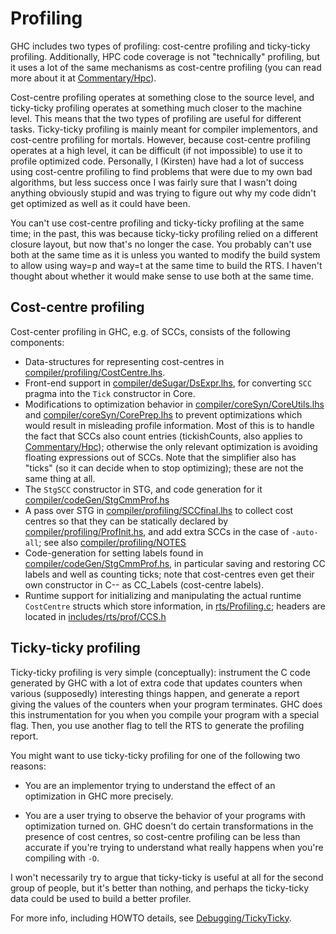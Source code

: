 # Profiling


GHC includes two types of profiling: cost-centre profiling and ticky-ticky profiling. Additionally, HPC code coverage is not "technically" profiling, but it uses a lot of the same mechanisms as cost-centre profiling (you can read more about it at [Commentary/Hpc](commentary/hpc)).


Cost-centre profiling operates at something close to the source level, and ticky-ticky profiling operates at something much closer to the machine level. This means that the two types of profiling are useful for different tasks. Ticky-ticky profiling is mainly meant for compiler implementors, and cost-centre profiling for mortals. However, because cost-centre profiling operates at a high level, it can be difficult (if not impossible) to use it to profile optimized code. Personally, I (Kirsten) have had a lot of success using cost-centre profiling to find problems that were due to my own bad algorithms, but less success once I was fairly sure that I wasn't doing anything obviously stupid and was trying to figure out why my code didn't get optimized as well as it could have been.


You can't use cost-centre profiling and ticky-ticky profiling at the same time; in the past, this was because ticky-ticky profiling relied on a different closure layout, but now that's no longer the case. You probably can't use both at the same time as it is unless you wanted to modify the build system to allow using way=p and way=t at the same time to build the RTS. I haven't thought about whether it would make sense to use both at the same time. 

## Cost-centre profiling


Cost-center profiling in GHC, e.g. of SCCs, consists of the following components:

- Data-structures for representing cost-centres in [compiler/profiling/CostCentre.lhs](/trac/ghc/browser/ghc/compiler/profiling/CostCentre.lhs).
- Front-end support in [compiler/deSugar/DsExpr.lhs](/trac/ghc/browser/ghc/compiler/deSugar/DsExpr.lhs), for converting `SCC` pragma into the `Tick` constructor in Core.
- Modifications to optimization behavior in [compiler/coreSyn/CoreUtils.lhs](/trac/ghc/browser/ghc/compiler/coreSyn/CoreUtils.lhs) and [compiler/coreSyn/CorePrep.lhs](/trac/ghc/browser/ghc/compiler/coreSyn/CorePrep.lhs) to prevent optimizations which would result in misleading profile information. Most of this is to handle the fact that SCCs also count entries (tickishCounts, also applies to [Commentary/Hpc](commentary/hpc)); otherwise the only relevant optimization is avoiding floating expressions out of SCCs. Note that the simplifier also has "ticks" (so it can decide when to stop optimizing); these are not the same thing at all.
- The `StgSCC` constructor in STG, and code generation for it [compiler/codeGen/StgCmmProf.hs](/trac/ghc/browser/ghc/compiler/codeGen/StgCmmProf.hs)
- A pass over STG in [compiler/profiling/SCCfinal.lhs](/trac/ghc/browser/ghc/compiler/profiling/SCCfinal.lhs) to collect cost centres so that they can be statically declared by [compiler/profiling/ProfInit.hs](/trac/ghc/browser/ghc/compiler/profiling/ProfInit.hs), and add extra SCCs in the case of `-auto-all`; see also [compiler/profiling/NOTES](/trac/ghc/browser/ghc/compiler/profiling/NOTES)
- Code-generation for setting labels found in [compiler/codeGen/StgCmmProf.hs](/trac/ghc/browser/ghc/compiler/codeGen/StgCmmProf.hs), in particular saving and restoring CC labels and well as counting ticks; note that cost-centres even get their own constructor in C-- as CC_Labels (cost-centre labels).
- Runtime support for initializing and manipulating the actual runtime `CostCentre` structs which store information, in [rts/Profiling.c](/trac/ghc/browser/ghc/rts/Profiling.c); headers are located in [includes/rts/prof/CCS.h](/trac/ghc/browser/ghc/includes/rts/prof/CCS.h)

## Ticky-ticky profiling


Ticky-ticky profiling is very simple (conceptually): instrument the C code generated by GHC with a lot of extra code that updates counters when various (supposedly) interesting things happen, and generate a report giving the values of the counters when your program terminates. GHC does this instrumentation for you when you compile your program with a special flag. Then, you use another flag to tell the RTS to generate the profiling report. 


You might want to use ticky-ticky profiling for one of the following two reasons: 

- You are an implementor trying to understand the effect of an optimization in GHC more precisely.

- You are a user trying to observe the behavior of your programs with optimization turned on. GHC doesn't do certain transformations in the presence of cost centres, so cost-centre profiling can be less than accurate if you're trying to understand what really happens when you're compiling with `-O`.


I won't necessarily try to argue that ticky-ticky is useful at all for the second group of people, but it's better than nothing, and perhaps the ticky-ticky data could be used to build a better profiler. 


For more info, including HOWTO details, see [Debugging/TickyTicky](debugging/ticky-ticky).
